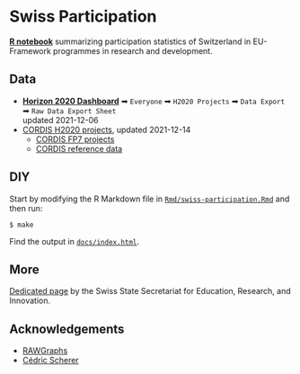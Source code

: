 
<!-- README.md is generated from README.Rmd. Please edit that file -->

# Swiss Participation

<!-- badges: start -->
<!-- badges: end -->

[**R notebook**](Rmd/swiss-participation.Rmd) summarizing participation
statistics of Switzerland in EU-Framework programmes in research and
development.

## Data

-   [**Horizon 2020 Dashboard**](https://webgate.ec.europa.eu/dashboard)
    ➡ `Everyone` ➡ `H2020 Projects` ➡ `Data Export` ➡
    `Raw Data Export Sheet`  
    updated 2021-12-06
-   [CORDIS H2020
    projects](https://data.europa.eu/data/datasets/cordish2020projects?locale=en),
    updated 2021-12-14
    -   [CORDIS FP7
        projects](https://data.europa.eu/data/datasets/cordisfp7projects?locale=en)  
    -   [CORDIS reference
        data](https://data.europa.eu/data/datasets/cordisref-data?locale=en)

## DIY

Start by modifying the R Markdown file in
[`Rmd/swiss-participation.Rmd`](Rmd/swiss-participation.Rmd) and then
run:

    $ make

Find the output in [`docs/index.html`](docs/index.html).

## More

[Dedicated
page](https://www.sbfi.admin.ch/sbfi/en/home/research-and-innovation/international-cooperation-r-and-i/eu-framework-programmes-for-research/f-f-swiss-participation.html)
by the Swiss State Secretariat for Education, Research, and Innovation.

## Acknowledgements

-   [RAWGraphs](https://rawgraphs.io/)
-   [Cédric
    Scherer](https://www.cedricscherer.com/2021/07/05/a-quick-how-to-on-labelling-bar-graphs-in-ggplot2/)
